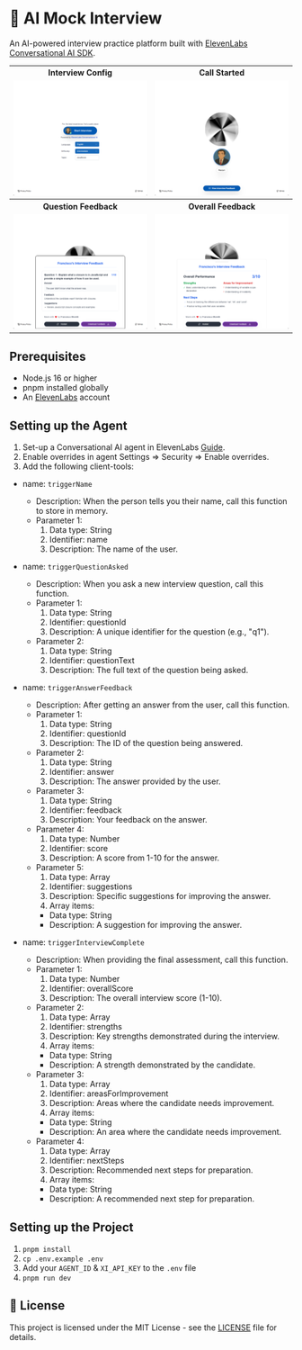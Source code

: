 # 🎯 AI Mock Interview

An AI-powered interview practice platform built with [ElevenLabs Conversational AI SDK](https://www.npmjs.com/package/@11labs/react).

<table>
  <tr>
    <th align="center">Interview Config</th>
    <th align="center">Call Started</th>
  </tr>
  <tr>
    <td align="center"><img src="images/home.png" alt="Home"/></td>
    <td align="center"><img src="images/call_started.png" alt="Call Started"/></td>
  </tr>
  <tr>
    <th align="center">Question Feedback</th>
    <th align="center">Overall Feedback</th>
  </tr>
  <tr>
    <td align="center"><img src="images/feedback.png" alt="Feedback"/></td>
    <td align="center"><img src="images/overall_feedback.png" alt="Overall Feedback"/></td>
  </tr>
</table>

## Prerequisites

- Node.js 16 or higher
- pnpm installed globally
- An [ElevenLabs](https://elevenlabs.io) account

## Setting up the Agent

1. Set-up a Conversational AI agent in ElevenLabs [Guide](https://elevenlabs.io/docs/conversational-ai/docs/agent-setup).
2. Enable overrides in agent Settings => Security => Enable overrides.
3. Add the following client-tools:


  - name: `triggerName`

    - Description: When the person tells you their name, call this function to store in memory.
    - Parameter 1:
      1. Data type: String
      2. Identifier: name
      3. Description: The name of the user.

  - name: `triggerQuestionAsked`

    - Description: When you ask a new interview question, call this function.
    - Parameter 1:
      1. Data type: String
      2. Identifier: questionId
      3. Description: A unique identifier for the question (e.g., "q1").
    - Parameter 2:
      1. Data type: String
      2. Identifier: questionText
      3. Description: The full text of the question being asked.

  - name: `triggerAnswerFeedback`

    - Description: After getting an answer from the user, call this function.
    - Parameter 1:
      1. Data type: String
      2. Identifier: questionId
      3. Description: The ID of the question being answered.
    - Parameter 2:
      1. Data type: String
      2. Identifier: answer
      3. Description: The answer provided by the user.
    - Parameter 3:
      1. Data type: String
      2. Identifier: feedback
      3. Description: Your feedback on the answer.
    - Parameter 4:
      1. Data type: Number
      2. Identifier: score
      3. Description: A score from 1-10 for the answer.
    - Parameter 5:
      1. Data type: Array
      2. Identifier: suggestions
      3. Description: Specific suggestions for improving the answer.
      4. Array items:
        - Data type: String
        - Description: A suggestion for improving the answer.

  - name: `triggerInterviewComplete`

    - Description: When providing the final assessment, call this function.
    - Parameter 1:
      1. Data type: Number
      2. Identifier: overallScore
      3. Description: The overall interview score (1-10).
    - Parameter 2:
      1. Data type: Array
      2. Identifier: strengths
      3. Description: Key strengths demonstrated during the interview.
      4. Array items:
        - Data type: String
        - Description: A strength demonstrated by the candidate.
    - Parameter 3:
      1. Data type: Array
      2. Identifier: areasForImprovement
      3. Description: Areas where the candidate needs improvement.
      4. Array items:
        - Data type: String
        - Description: An area where the candidate needs improvement.
    - Parameter 4:
      1. Data type: Array
      2. Identifier: nextSteps
      3. Description: Recommended next steps for preparation.
      4. Array items:
        - Data type: String
        - Description: A recommended next step for preparation.


## Setting up the Project

1. `pnpm install`
2. `cp .env.example .env`
3. Add your `AGENT_ID` & `XI_API_KEY` to the `.env` file
3. `pnpm run dev`

## 📝 License

This project is licensed under the MIT License - see the [LICENSE](LICENSE) file for details. 